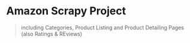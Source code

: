 # Amazon Scrapy Project
> including Categories, Product Listing and Product Detailing Pages (also Ratings & REviews)
